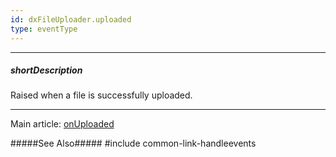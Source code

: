 ```yaml
---
id: dxFileUploader.uploaded
type: eventType
---
```

---
##### shortDescription
Raised when a file is successfully uploaded.

---
Main article: [onUploaded](/api-reference/10%20UI%20Widgets/dxFileUploader/1%20Configuration/onUploaded.md '/Documentation/ApiReference/UI_Components/dxFileUploader/Configuration/#onUploaded')

#####See Also#####
#include common-link-handleevents
